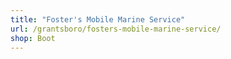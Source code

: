 ```yaml
---
title: "Foster's Mobile Marine Service"
url: /grantsboro/fosters-mobile-marine-service/
shop: Boot
---
```


